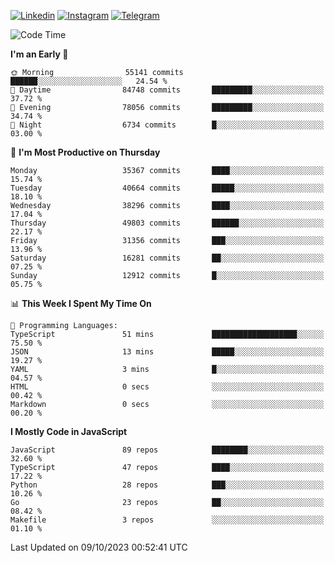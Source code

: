 [![Linkedin](https://img.shields.io/badge/-Archie-blue?style=flat-square&labelColor=gray&logo=Linkedin&logoColor=white&link=https://www.linkedin.com/in/archisdi)](https://www.linkedin.com/in/archisdi)
[![Instagram](https://img.shields.io/badge/-@archisdi-orange?style=flat-square&labelColor=gray&logo=Instagram&logoColor=white&link=https://www.instagram.com/archisdi)](https://www.instagram.com/archisdi)
[![Telegram](https://img.shields.io/badge/-aai-informational?style=flat-square&labelColor=gray&logo=telegram&logoColor=white&link=https://t.me/archisdi)](https://t.me/archisdi)

<!--START_SECTION:waka-->
![Code Time](http://img.shields.io/badge/Code%20Time-2%2C411%20hrs%2011%20mins-blue)

**I'm an Early 🐤** 

```text
🌞 Morning                55141 commits       ██████░░░░░░░░░░░░░░░░░░░   24.54 % 
🌆 Daytime                84748 commits       █████████░░░░░░░░░░░░░░░░   37.72 % 
🌃 Evening                78056 commits       █████████░░░░░░░░░░░░░░░░   34.74 % 
🌙 Night                  6734 commits        █░░░░░░░░░░░░░░░░░░░░░░░░   03.00 % 
```
📅 **I'm Most Productive on Thursday** 

```text
Monday                   35367 commits       ████░░░░░░░░░░░░░░░░░░░░░   15.74 % 
Tuesday                  40664 commits       █████░░░░░░░░░░░░░░░░░░░░   18.10 % 
Wednesday                38296 commits       ████░░░░░░░░░░░░░░░░░░░░░   17.04 % 
Thursday                 49803 commits       ██████░░░░░░░░░░░░░░░░░░░   22.17 % 
Friday                   31356 commits       ███░░░░░░░░░░░░░░░░░░░░░░   13.96 % 
Saturday                 16281 commits       ██░░░░░░░░░░░░░░░░░░░░░░░   07.25 % 
Sunday                   12912 commits       █░░░░░░░░░░░░░░░░░░░░░░░░   05.75 % 
```


📊 **This Week I Spent My Time On** 

```text
💬 Programming Languages: 
TypeScript               51 mins             ███████████████████░░░░░░   75.50 % 
JSON                     13 mins             █████░░░░░░░░░░░░░░░░░░░░   19.27 % 
YAML                     3 mins              █░░░░░░░░░░░░░░░░░░░░░░░░   04.57 % 
HTML                     0 secs              ░░░░░░░░░░░░░░░░░░░░░░░░░   00.42 % 
Markdown                 0 secs              ░░░░░░░░░░░░░░░░░░░░░░░░░   00.20 % 
```

**I Mostly Code in JavaScript** 

```text
JavaScript               89 repos            ████████░░░░░░░░░░░░░░░░░   32.60 % 
TypeScript               47 repos            ████░░░░░░░░░░░░░░░░░░░░░   17.22 % 
Python                   28 repos            ███░░░░░░░░░░░░░░░░░░░░░░   10.26 % 
Go                       23 repos            ██░░░░░░░░░░░░░░░░░░░░░░░   08.42 % 
Makefile                 3 repos             ░░░░░░░░░░░░░░░░░░░░░░░░░   01.10 % 
```




 Last Updated on 09/10/2023 00:52:41 UTC
<!--END_SECTION:waka-->